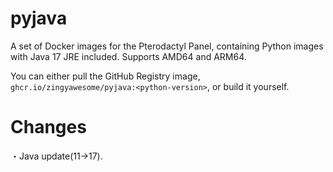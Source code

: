 # pyjava
A set of Docker images for the Pterodactyl Panel, containing Python images with Java 17 JRE included. Supports AMD64 and ARM64.

You can either pull the GitHub Registry image, `ghcr.io/zingyawesome/pyjava:<python-version>`, or build it yourself.

# Changes
・Java update(11->17).
